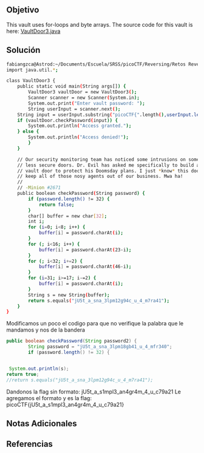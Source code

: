 ## Objetivo
This vault uses for-loops and byte arrays. The source code for this vault is here: [VaultDoor3.java](https://jupiter.challenges.picoctf.org/static/a4018cec1446761cb2e8cce05db925fa/VaultDoor3.java)

## Solución
```bash
fabiangzca@Astrod:~/Documents/Escuela/SRSS/picoCTF/Reversing/Retos Reversing - Parte 1$ cat VaultDoor3.java 
import java.util.*;

class VaultDoor3 {
    public static void main(String args[]) {
        VaultDoor3 vaultDoor = new VaultDoor3();
        Scanner scanner = new Scanner(System.in);
        System.out.print("Enter vault password: ");
        String userInput = scanner.next();
	String input = userInput.substring("picoCTF{".length(),userInput.length()-1);
	if (vaultDoor.checkPassword(input)) {
	    System.out.println("Access granted.");
	} else {
	    System.out.println("Access denied!");
        }
    }

    // Our security monitoring team has noticed some intrusions on some of the
    // less secure doors. Dr. Evil has asked me specifically to build a stronger
    // vault door to protect his Doomsday plans. I just *know* this door will
    // keep all of those nosy agents out of our business. Mwa ha!
    //
    // -Minion #2671
    public boolean checkPassword(String password) {
        if (password.length() != 32) {
            return false;
        }
        char[] buffer = new char[32];
        int i;
        for (i=0; i<8; i++) {
            buffer[i] = password.charAt(i);
        }
        for (; i<16; i++) {
            buffer[i] = password.charAt(23-i);
        }
        for (; i<32; i+=2) {
            buffer[i] = password.charAt(46-i);
        }
        for (i=31; i>=17; i-=2) {
            buffer[i] = password.charAt(i);
        }
        String s = new String(buffer);
        return s.equals("jU5t_a_sna_3lpm12g94c_u_4_m7ra41");
    }
}
```
Modificamos un poco el codigo para que no verifique la palabra que le mandamos y nos de la bandera
```java
public boolean checkPassword(String password2) {
    	String password = "jU5t_a_sna_3lpm18gb41_u_4_mfr340";
        if (password.length() != 32) {


 System.out.println(s);
return true;
//return s.equals("jU5t_a_sna_3lpm12g94c_u_4_m7ra41");

```

Dandonos la flag sin formato: 
jU5t_a_s1mpl3_an4gr4m_4_u_c79a21
Le agregamos el formato y es la flag:
picoCTF{jU5t_a_s1mpl3_an4gr4m_4_u_c79a21}
## Notas Adicionales


## Referencias
